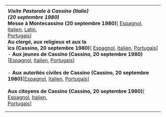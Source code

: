|     |
| --- |
|  |
| ***Visite Pastorale à Cassino (Italie)***<br>***(20 septembre 1980)***<br>**Messe à Montecassino (20 septembre 1980)**\[ [Espagnol](/content/john-paul-ii/es/homilies/1980/documents/hf_jp-ii_hom_19800920_montecassino.html), [Italien](/content/john-paul-ii/it/homilies/1980/documents/hf_jp-ii_hom_19800920_montecassino.html), [Latin](/content/john-paul-ii/la/homilies/1980/documents/hf_jp-ii_hom_19800920_montecassino.html), <br>[Portugais](/content/john-paul-ii/pt/homilies/1980/documents/hf_jp-ii_hom_19800920_montecassino.html)\] <br>**Au clergé, aux religieux et aux la**<br> **ïcs (Cassino, 20 septembre 1980)**\[ [Espagnol](/content/john-paul-ii/es/speeches/1980/september/documents/hf_jp-ii_spe_19800920_clero-laici-cassino.html), [Italien](/content/john-paul-ii/it/speeches/1980/september/documents/hf_jp-ii_spe_19800920_clero-laici-cassino.html), [Portugais](/content/john-paul-ii/pt/speeches/1980/september/documents/hf_jp-ii_spe_19800920_clero-laici-cassino.html)\]<br>- **Aux jeunes de Cassino (Cassino, 20 septembre 1980)**\[[Espagnol](/content/john-paul-ii/es/speeches/1980/september/documents/hf_jp-ii_spe_19800920_giovani-cassino.html), [Italien](/content/john-paul-ii/it/speeches/1980/september/documents/hf_jp-ii_spe_19800920_giovani-cassino.html), [Portugais](/content/john-paul-ii/pt/speeches/1980/september/documents/hf_jp-ii_spe_19800920_giovani-cassino.html)\]<br>  <br>- **Aux autorités civiles de Cassino (Cassino, 20 septembre 1980)**\[[Espagnol](/content/john-paul-ii/es/speeches/1980/september/documents/hf_jp-ii_spe_19800920_autorita-cassino.html), [Italien](/content/john-paul-ii/it/speeches/1980/september/documents/hf_jp-ii_spe_19800920_autorita-cassino.html), [Portugais](/content/john-paul-ii/pt/speeches/1980/september/documents/hf_jp-ii_spe_19800920_autorita-cassino.html)\]<br>  <br>**Aux citoyens de Cassino (Cassino, 20 septembre 1980)**\[ [Espagnol](/content/john-paul-ii/es/speeches/1980/september/documents/hf_jp-ii_spe_19800920_cittadini-cassino.html), [Italien](/content/john-paul-ii/it/speeches/1980/september/documents/hf_jp-ii_spe_19800920_cittadini-cassino.html), <br>[Portugais](/content/john-paul-ii/pt/speeches/1980/september/documents/hf_jp-ii_spe_19800920_cittadini-cassino.html)\] |
|  |
|  |